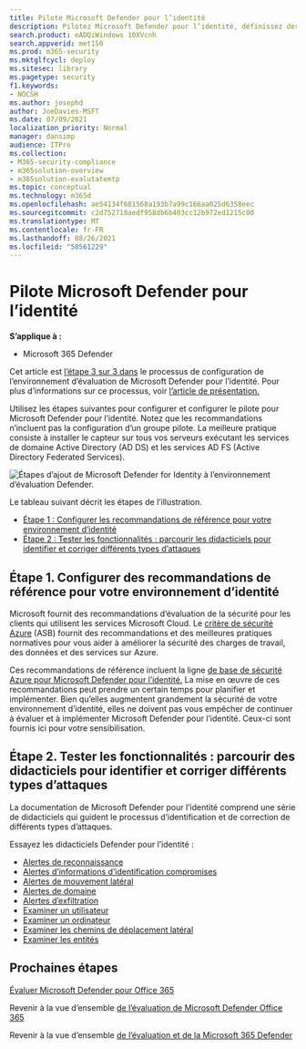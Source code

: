```yaml
---
title: Pilote Microsoft Defender pour l’identité
description: Pilotez Microsoft Defender pour l’identité, définissez des critères, prenons des didacticiels sur la reconnaissance, les informations d’identification compromises, les mouvements latérals, les alertes de domaine et d’exfiltration, entre autres.
search.product: eADQiWindows 10XVcnh
search.appverid: met150
ms.prod: m365-security
ms.mktglfcycl: deploy
ms.sitesec: library
ms.pagetype: security
f1.keywords:
- NOCSH
ms.author: josephd
author: JoeDavies-MSFT
ms.date: 07/09/2021
localization_priority: Normal
manager: dansimp
audience: ITPro
ms.collection:
- M365-security-compliance
- m365solution-overview
- m365solution-evalutatemtp
ms.topic: conceptual
ms.technology: m365d
ms.openlocfilehash: ae54134f681568a193b7a99c166aa025d6358eec
ms.sourcegitcommit: c2d752718aedf958db6b403cc12b972ed1215c00
ms.translationtype: MT
ms.contentlocale: fr-FR
ms.lasthandoff: 08/26/2021
ms.locfileid: "58561229"
---
```

# <a name="pilot-microsoft-defender-for-identity"></a>Pilote Microsoft Defender pour l’identité


**S’applique à :**
- Microsoft 365 Defender

Cet article est [l’étape 3 sur 3 dans](eval-defender-identity-overview.md) le processus de configuration de l’environnement d’évaluation de Microsoft Defender pour l’identité. Pour plus d’informations sur ce processus, voir [l’article de présentation.](eval-defender-identity-overview.md)

Utilisez les étapes suivantes pour configurer et configurer le pilote pour Microsoft Defender pour l’identité. Notez que les recommandations n’incluent pas la configuration d’un groupe pilote. La meilleure pratique consiste à installer le capteur sur tous vos serveurs exécutant les services de domaine Active Directory (AD DS) et les services AD FS (Active Directory Federated Services).

![Étapes d’ajout de Microsoft Defender for Identity à l’environnement d’évaluation Defender.](../../media/defender/m365-defender-identity-pilot-steps.png)

Le tableau suivant décrit les étapes de l’illustration.

- [Étape 1 : Configurer les recommandations de référence pour votre environnement d’identité](#step-1-configure-benchmark-recommendations-for-your-identity-environment)
- [Étape 2 : Tester les fonctionnalités : parcourir les didacticiels pour identifier et corriger différents types d’attaques ](#step-2-try-out-capabilities--walk-through-tutorials-for-identifying-and-remediating-different-attack-types)

## <a name="step-1-configure-benchmark-recommendations-for-your-identity-environment"></a>Étape 1. Configurer des recommandations de référence pour votre environnement d’identité

Microsoft fournit des recommandations d’évaluation de la sécurité pour les clients qui utilisent les services Microsoft Cloud. Le [critère de sécurité Azure](/security/benchmark/azure/overview) (ASB) fournit des recommandations et des meilleures pratiques normatives pour vous aider à améliorer la sécurité des charges de travail, des données et des services sur Azure.

Ces recommandations de référence incluent la ligne [de base de sécurité Azure pour Microsoft Defender pour l’identité.](/security/benchmark/azure/baselines/defender-for-identity-security-baseline) La mise en œuvre de ces recommandations peut prendre un certain temps pour planifier et implémenter. Bien qu’elles augmentent grandement la sécurité de votre environnement d’identité, elles ne doivent pas vous empêcher de continuer à évaluer et à implémenter Microsoft Defender pour l’identité. Ceux-ci sont fournis ici pour votre sensibilisation.

## <a name="step-2-try-out-capabilities--walk-through-tutorials-for-identifying-and-remediating-different-attack-types"></a>Étape 2. Tester les fonctionnalités : parcourir des didacticiels pour identifier et corriger différents types d’attaques

La documentation de Microsoft Defender pour l’identité comprend une série de didacticiels qui guident le processus d’identification et de correction de différents types d’attaques.

Essayez les didacticiels Defender pour l’identité :
- [Alertes de reconnaissance](/defender-for-identity/reconnaissance-alerts)
- [Alertes d’informations d’identification compromises](/defender-for-identity/compromised-credentials-alerts)
- [Alertes de mouvement latéral](/defender-for-identity/lateral-movement-alerts)
- [Alertes de domaine](/defender-for-identity/domain-dominance-alerts)
- [Alertes d’exfiltration](/defender-for-identity/exfiltration-alerts)
- [Examiner un utilisateur](/defender-for-identity/investigate-a-user)
- [Examiner un ordinateur](/defender-for-identity/investigate-a-computer)
- [Examiner les chemins de déplacement latéral](/defender-for-identity/investigate-lateral-movement-path)
- [Examiner les entités](/defender-for-identity/investigate-entity)

## <a name="next-steps"></a>Prochaines étapes

[Évaluer Microsoft Defender pour Office 365](eval-defender-office-365-overview.md)

Revenir à la vue d’ensemble [de l’évaluation de Microsoft Defender Office 365](eval-defender-office-365-overview.md)

Revenir à la vue d’ensemble [de l’évaluation et de la Microsoft 365 Defender](eval-overview.md)